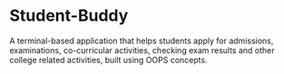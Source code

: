 # Student-Buddy
A terminal-based application that helps students apply for admissions, examinations, co-curricular activities, checking exam results and other college related activities, built using OOPS concepts.
